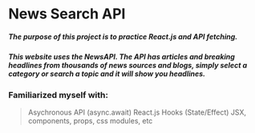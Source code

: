# News Search API

##### The purpose of this project is to practice React.js and API fetching.

##### This website uses the NewsAPI. The API has articles and breaking headlines from thousands of news sources and blogs, simply select a category or search a topic and it will show you headlines.

### Familiarized myself with:
> Asychronous API (async.await)
> React.js Hooks (State/Effect)
> JSX, components, props, css modules, etc

